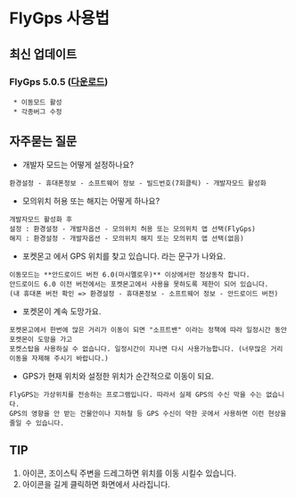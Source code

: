 # FlyGps 사용법
## 최신 업데이트
### FlyGps 5.0.5 ([다운로드](https://github.com/SamBoKing/Secret/raw/master/FlyGps_5.0.5.apk))
  ```
  * 이동모드 활성
  * 각종버그 수정
 ```
## 자주묻는 질문
* 개발자 모드는 어떻게 설정하나요?
```
환경설정 - 휴대폰정보 - 소프트웨어 정보 - 빌드번호(7회클릭) - 개발자모드 활성화
```
* 모의위치 허용 또는 해지는 어떻게 하나요?
```
개발자모드 활성화 후 
설정 : 환경설정 - 개발자옵션 - 모의위치 허용 또는 모의위치 앱 선택(FlyGps)
해지 : 환경설정 - 개발자옵션 - 모의위치 해지 또는 모의위치 앱 선택(없음)
```
* 포켓몬고 에서 GPS 위치를 찾고 있습니다. 라는 문구가 나와요.
```
이동모드는 **안드로이드 버전 6.0(마시멜로우)** 이상에서만 정상동작 합니다.
안드로이드 6.0 이전 버전에서는 포켓몬고에서 사용을 못하도록 제한이 되어 있습니다.
(내 휴대폰 버전 확인 => 환경설정 - 휴대폰정보 - 소프트웨어 정보 - 안드로이드 버전)
```
* 포켓몬이 계속 도망가요.
```
포켓몬고에서 한번에 많은 거리가 이동이 되면 "소프트밴" 이라는 정책에 따라 일정시간 동안 포켓몬이 도망을 가고
포켓스탑을 사용하실 수 없습니다. 일정시간이 지나면 다시 사용가능합니다. (너무많은 거리 이동을 자제해 주시기 바랍니다.)
```
* GPS가 현재 위치와 설정한 위치가 순간적으로 이동이 되요.
```
FlyGPS는 가상위치를 전송하는 프로그램입니다. 따라서 실제 GPS의 수신 막을 수는 없습니다. 
GPS의 영향을 안 받는 건물안이나 지하철 등 GPS 수신이 약한 곳에서 사용하면 이런 현상을 줄일 수 있습니다.
```

## TIP
1. 아이콘, 조이스틱 주변을 드레그하면 위치를 이동 시킬수 있습니다.
2. 아이콘을 길게 클릭하면 화면에서 사라집니다.
